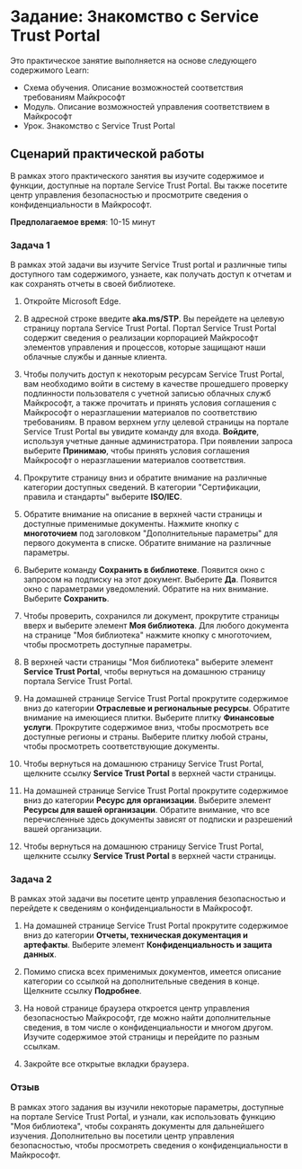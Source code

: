 <!---
---
Практическое занятие. Заголовок: "Знакомство с Service Trust Portal" Схема обучения/Модуль/Урок: "Схема обучения. Описание возможностей управления соответствием требованиям Майкрософт; Модуль 1. Описание возможностей управления соответствием требованиям Майкрософт; Урок 2. Знакомство с порталом Service Trust Portal"
---
--->

# Задание: Знакомство с Service Trust Portal

Это практическое занятие выполняется на основе следующего содержимого Learn:

- Схема обучения. Описание возможностей соответствия требованиям Майкрософт
- Модуль. Описание возможностей управления соответствием в Майкрософт
- Урок. Знакомство с Service Trust Portal

## Сценарий практической работы

В рамках этого практического занятия вы изучите содержимое и функции, доступные на портале Service Trust Portal. Вы также посетите центр управления безопасностью и просмотрите сведения о конфиденциальности в Майкрософт.

**Предполагаемое время**: 10-15 минут

### Задача 1

В рамках этой задачи вы изучите Service Trust portal и различные типы доступного там содержимого, узнаете, как получать доступ к отчетам и как сохранять отчеты в своей библиотеке.

1. Откройте Microsoft Edge.

1. В адресной строке введите **aka.ms/STP**. Вы перейдете на целевую страницу портала Service Trust Portal. Портал Service Trust Portal содержит сведения о реализации корпорацией Майкрософт элементов управления и процессов, которые защищают наши облачные службы и данные клиента.

1. Чтобы получить доступ к некоторым ресурсам Service Trust Portal, вам необходимо войти в систему в качестве прошедшего проверку подлинности пользователя с учетной записью облачных служб Майкрософт, а также прочитать и принять условия соглашения с Майкрософт о неразглашении материалов по соответствию требованиям. В правом верхнем углу целевой страницы на портале Service Trust Portal вы увидите команду для входа.  **Войдите**, используя учетные данные администратора. При появлении запроса выберите **Принимаю**, чтобы принять условия соглашения Майкрософт о неразглашении материалов соответствия.

1. Прокрутите страницу вниз и обратите внимание на различные категории доступных сведений. В категории "Сертификации, правила и стандарты" выберите **ISO/IEC**.

1. Обратите внимание на описание в верхней части страницы и доступные применимые документы.  Нажмите кнопку с **многоточием** под заголовком "Дополнительные параметры" для первого документа в списке.  Обратите внимание на различные параметры.

1. Выберите команду **Сохранить в библиотеке**.  Появится окно с запросом на подписку на этот документ.  Выберите **Да**. Появится окно с параметрами уведомлений. Обратите на них внимание. Выберите **Сохранить**.

1. Чтобы проверить, сохранился ли документ, прокрутите страницы вверх и выберите элемент **Моя библиотека**.  Для любого документа на странице "Моя библиотека" нажмите кнопку с многоточием, чтобы просмотреть доступные параметры.

1. В верхней части страницы "Моя библиотека" выберите элемент **Service Trust Portal**, чтобы вернуться на домашнюю страницу портала Service Trust Portal.

1. На домашней странице Service Trust Portal прокрутите содержимое вниз до категории **Отраслевые и региональные ресурсы**.  Обратите внимание на имеющиеся плитки.  Выберите плитку **Финансовые услуги**.  Прокрутите содержимое вниз, чтобы просмотреть все доступные регионы и страны.  Выберите плитку любой страны, чтобы просмотреть соответствующие документы.

1. Чтобы вернуться на домашнюю страницу Service Trust Portal, щелкните ссылку **Service Trust Portal** в верхней части страницы.

1. На домашней странице Service Trust Portal прокрутите содержимое вниз до категории **Ресурс для организации**. Выберите элемент **Ресурсы для вашей организации**.  Обратите внимание, что все перечисленные здесь документы зависят от подписки и разрешений вашей организации.

1. Чтобы вернуться на домашнюю страницу Service Trust Portal, щелкните ссылку **Service Trust Portal** в верхней части страницы.

### Задача 2

В рамках этой задачи вы посетите центр управления безопасностью и перейдете к сведениям о конфиденциальности в Майкрософт.

1. На домашней странице Service Trust Portal прокрутите содержимое вниз до категории **Отчеты, техническая документация и артефакты**. Выберите элемент **Конфиденциальность и защита данных**.  

1. Помимо списка всех применимых документов, имеется описание категории со ссылкой на дополнительные сведения в конце.  Щелкните ссылку **Подробнее**.

1. На новой странице браузера откроется центр управления безопасностью Майкрософт, где можно найти дополнительные сведения, в том числе о конфиденциальности и многом другом. Изучите содержимое этой страницы и перейдите по разным ссылкам.

1. Закройте все открытые вкладки браузера.

### Отзыв

В рамках этого задания вы изучили некоторые параметры, доступные на портале Service Trust Portal, и узнали, как использовать функцию "Моя библиотека", чтобы сохранять документы для дальнейшего изучения.  Дополнительно вы посетили центр управления безопасностью, чтобы просмотреть сведения о конфиденциальности в Майкрософт.
